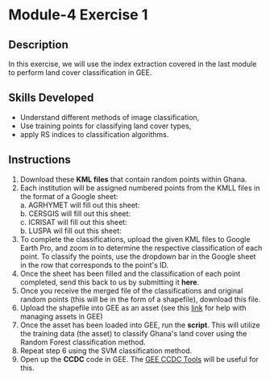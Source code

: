 # Module-4 Exercise 1
## Description
In this exercise, we will use the index extraction covered in the last module to perform land cover classification in GEE.
## Skills Developed
- Understand different methods of image classification,
- Use training points for classifying land cover types, 
- apply RS indices to classification algorithms.

## Instructions
1. Download these **KML files** that contain random points within Ghana.
2. Each institution will be assigned numbered points from the KMLL files in the format of a Google sheet: <br>
    a. AGRHYMET will fill out this sheet: <br>
    b. CERSGIS will fill out this sheet: <br>
    c. ICRISAT will fill out this sheet: <br>
    b. LUSPA wil fill out this sheet: <br>
2. To complete the classifications, upload the given KML files to Google Earth Pro, and zoom in to determine the respective classification of each point. To classify the points, use the dropdown bar in the Google sheet in the row that corresponds to the point's ID.
3. Once the sheet has been filled and the classification of each point completed, send this back to us by submitting it **here**.
4. Once you receive the merged file of the classifications and original random points (this will be in the form of a shapefile), download this file.
5. Upload the shapefile into GEE as an asset (see this [link](https://developers.google.com/earth-engine/guides/asset_manager) for help with managing assets in GEE)
6. Once the asset has been loaded into GEE, run the **script**. This will utilize the training data (the asset) to classify Ghana's land cover using the Random Forest classification method.
7. Repeat step 6 using the SVM classification method.
8. Open up the **CCDC** code in GEE. The [GEE CCDC Tools](https://gee-ccdc-tools.readthedocs.io/en/latest/) will be useful for this. 
    
